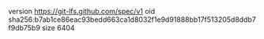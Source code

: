 version https://git-lfs.github.com/spec/v1
oid sha256:b7ab1ce86eac93bedd663ca1d8032f1e9d91888bb17f513205d8ddb7f9db75b9
size 6404
